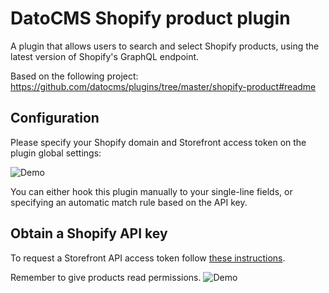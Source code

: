 # DatoCMS Shopify product plugin

A plugin that allows users to search and select Shopify products, using the latest version of Shopify's GraphQL endpoint.

Based on the following project: https://github.com/datocms/plugins/tree/master/shopify-product#readme

## Configuration

Please specify your Shopify domain and Storefront access token on the plugin global settings:

![Demo](https://raw.githubusercontent.com/datocms/plugins/master/shopify-product/docs/settings.png)

You can either hook this plugin manually to your single-line fields, or specifying an automatic match rule based on the API key.

## Obtain a Shopify API key

To request a Storefront API access token follow [these instructions](https://www.shopify.com/partners/blog/storefront-api-learning-kit).

Remember to give products read permissions.
![Demo](https://raw.githubusercontent.com/datocms/plugins/master/shopify-product/docs/shopify-storefront-key.png)

